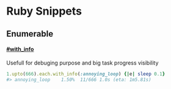 # Ruby Snippets
## Enumerable
#### [#with_info](https://github.com/billaul/snippets/blob/main/enumerable.rb#L6)
Usefull for debuging purpose and big task progress visibility

```ruby
1.upto(666).each.with_info(:annoying_loop) {|e| sleep 0.1}
#> annoying_loop    1.50%  11/666 1.0s (eta: 1m5.81s)
```
